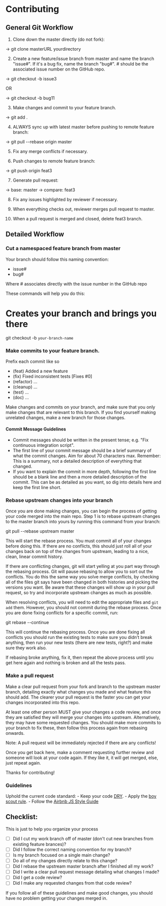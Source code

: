 # Contributing

## General Git Workflow

1. Clone down the master directly (do not fork):

  -> git clone masterURL yourdirectory

2. Create a new feature/issue branch from master and name the branch "issue#". If it's a bug fix, name the branch "bug#". # should be the associated issue number on the GitHub repo.

  -> git checkout -b issue3

  OR

  -> git checkout -b bug11

3. Make changes and commit to your feature branch.

  -> git add .

4. ALWAYS sync up with latest master before pushing to remote feature branch:

  -> git pull --rebase origin master

5. Fix any merge conflicts if necessary.

6. Push changes to remote feature branch:

  -> git push origin feat3

7. Generate pull request:

  -> base: master
  -> compare: feat3

8. Fix any issues highlighted by reviewer if necessary.

9. When everything checks out, reviewer merges pull request to master.

10. When a pull request is merged and closed, delete feat3 branch.



## Detailed Workflow

### Cut a namespaced feature branch from master

Your branch should follow this naming convention:
  - issue#
  - bug#

  Where # associates directly with the issue number in the GitHub repo

These commands will help you do this:

# Creates your branch and brings you there

git checkout -b `your-branch-name`

### Make commits to your feature branch.

Prefix each commit like so
  - (feat) Added a new feature
  - (fix) Fixed inconsistent tests [Fixes #0]
  - (refactor) ...
  - (cleanup) ...
  - (test) ...
  - (doc) ...

Make changes and commits on your branch, and make sure that you
only make changes that are relevant to this branch. If you find
yourself making unrelated changes, make a new branch for those
changes.

#### Commit Message Guidelines

- Commit messages should be written in the present tense; e.g. "Fix continuous
  integration script".
- The first line of your commit message should be a brief summary of what the
  commit changes. Aim for about 70 characters max. Remember: This is a summary,
  not a detailed description of everything that changed.
- If you want to explain the commit in more depth, following the first line should
  be a blank line and then a more detailed description of the commit. This can be
  as detailed as you want, so dig into details here and keep the first line short.

### Rebase upstream changes into your branch

Once you are done making changes, you can begin the process of getting
your code merged into the main repo. Step 1 is to rebase upstream
changes to the master branch into yours by running this command
from your branch:

git pull --rebase upstream master

This will start the rebase process. You must commit all of your changes
before doing this. If there are no conflicts, this should just roll all
of your changes back on top of the changes from upstream, leading to a
nice, clean, linear commit history.

If there are conflicting changes, git will start yelling at you part way
through the rebasing process. Git will pause rebasing to allow you to sort
out the conflicts. You do this the same way you solve merge conflicts,
by checking all of the files git says have been changed in both histories
and picking the versions you want. Be aware that these changes will show
up in your pull request, so try and incorporate upstream changes as much
as possible.

When resolving conflicts, you will need to edit the appropriate files and
`git add` them. However, you should not commit during the rebase process. 
Once you are done fixing conflicts for a specific commit, run:

git rebase --continue

This will continue the rebasing process. Once you are done fixing all
conflicts you should run the existing tests to make sure you didn’t break
anything, then run your new tests (there are new tests, right?) and
make sure they work also.

If rebasing broke anything, fix it, then repeat the above process until
you get here again and nothing is broken and all the tests pass.

### Make a pull request

Make a clear pull request from your fork and branch to the upstream master
branch, detailing exactly what changes you made and what feature this
should add. The clearer your pull request is the faster you can get
your changes incorporated into this repo.

At least one other person MUST give your changes a code review, and once
they are satisfied they will merge your changes into upstream. Alternatively,
they may have some requested changes. You should make more commits to your
branch to fix these, then follow this process again from rebasing onwards.

Note: A pull request will be immediately rejected if there are any conflicts!

Once you get back here, make a comment requesting further review and
someone will look at your code again. If they like it, it will get merged,
else, just repeat again.

Thanks for contributing!

### Guidelines

   Uphold the current code standard:
    - Keep your code [DRY][].
    - Apply the [boy scout rule][].
    - Follow the [Airbnb JS Style Guide](https://github.com/airbnb/javascript)


## Checklist:

This is just to help you organize your process

- [ ] Did I cut my work branch off of master (don't cut new branches from existing feature brances)?
- [ ] Did I follow the correct naming convention for my branch?
- [ ] Is my branch focused on a single main change?
 - [ ] Do all of my changes directly relate to this change?
- [ ] Did I rebase the upstream master branch after I finished all my
  work?
- [ ] Did I write a clear pull request message detailing what changes I made?
- [ ] Did I get a code review?
 - [ ] Did I make any requested changes from that code review?

If you follow all of these guidelines and make good changes, you should have
no problem getting your changes merged in.

<!-- Links -->
[pull request]: https://help.github.com/articles/using-pull-requests/
[DRY]: http://en.wikipedia.org/wiki/Don%27t_repeat_yourself
[boy scout rule]: http://programmer.97things.oreilly.com/wiki/index.php/The_Boy_Scout_Rule
[squashed]: http://gitready.com/advanced/2009/02/10/squashing-commits-with-rebase.html
<!-- A link to your directory of tests on github -->
[tests]: tests/
